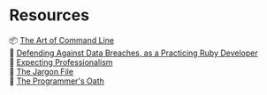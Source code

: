# Resources

📦 [The Art of Command Line](https://github.com/jlevy/the-art-of-command-line/blob/master/README.md)  
🎥 [Defending Against Data Breaches, as a Practicing Ruby Developer](https://youtu.be/3JPBqu68Iqg)  
🎥 [Expecting Professionalism](https://youtu.be/BSaAMQVq01E)  
📝 [The Jargon File](http://www.catb.org/jargon/html/index.html)  
🎥 [The Programmer's Oath](https://skillsmatter.com/skillscasts/9503-the-programmers-oath-uncle-bob-martin)  
